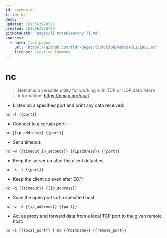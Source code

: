 ```yaml
---
id: common.nc
title: Nc
desc: ''
updated: 1615663978726
created: 1615663978726
gitNotePath: 'pages/{{ noteHiearchy }}.md'
sources:
  - name: tldr-pages
    url: 'https://github.com/tldr-pages/tldr/blob/master/LICENSE.md'
    license: Creative Commons
---
```

# nc

> Netcat is a versatile utility for working with TCP or UDP data.
> More information: <https://nmap.org/ncat>.

- Listen on a specified port and print any data received:

`nc -l {{port}}`

- Connect to a certain port:

`nc {{ip_address}} {{port}}`

- Set a timeout:

`nc -w {{timeout_in_seconds}} {{ipaddress}} {{port}}`

- Keep the server up after the client detaches:

`nc -k -l {{port}}`

- Keep the client up even after EOF:

`nc -q {{timeout}} {{ip_address}}`

- Scan the open ports of a specified host:

`nc -v -z {{ip_address}} {{port}}`

- Act as proxy and forward data from a local TCP port to the given remote host:

`nc -l {{local_port}} | nc {{hostname}} {{remote_port}}`

